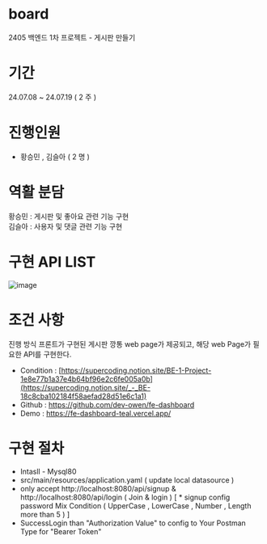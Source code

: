# board
2405 백엔드 1차 프로젝트 - 게시판 만들기

# 기간 
24.07.08 ~ 24.07.19 ( 2 주 ) 

# 진행인원 
- 황승민 , 김슬아 ( 2 명 )

# 역활 분담 
황승민 : 게시판 및 좋아요 관련 기능 구현  
김슬아 : 사용자 및 댓글 관련 기능 구현

# 구현 API LIST 
![image](https://github.com/user-attachments/assets/b3cd053c-cd7a-4a16-b79a-1ce10d36e446)


# 조건 사항 
진행 방식
프론트가 구현된 게시판 깡통 web page가 제공되고, 해당 web Page가 필요한 API를 구현한다.
- Condition : [https://supercoding.notion.site/BE-1-Project-1e8e77b1a37e4b64bf96e2c6fe005a0b](https://supercoding.notion.site/_-_BE-18c8cba102184f58aefad28d51e6c1a1)
- Github : https://github.com/dev-owen/fe-dashboard
- Demo : https://fe-dashboard-teal.vercel.app/


# 구현 절차 
- Intasll - Mysql80
- src/main/resources/application.yaml ( update local datasource )
- only accept http://localhost:8080/api/signup & http://localhost:8080/api/login ( Join & login ) [ * signup config password Mix Condition ( UpperCase , LowerCase , Number , Length more than 5 ) ] 
- SuccessLogin than "Authorization Value" to config to Your Postman Type for "Bearer Token"
  
